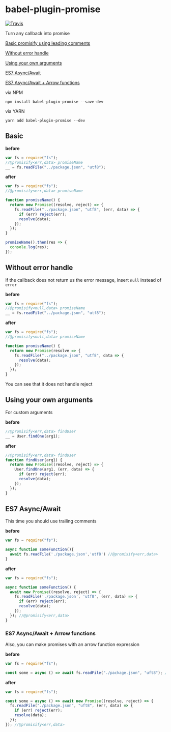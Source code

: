 # babel-plugin-promise 

[![Travis](https://img.shields.io/travis/rust-lang/rust.svg?style=flat-square)](https://travis-ci.org/vaheqelyan/babel-plugin-promise)

Turn any callback into promise

[Basic promisify using leading comments](#basic)

[Without error handle](#without-error-handle)

[Using your own arguments](#using-your-own-arguments)

[ES7 Async/Await](#es7-asyncawait)

[ES7 Async/Await + Arrow functions](#es7-async-and-await-arrow-functions)

via NPM 
```code
npm install babel-plugin-promise --save-dev
```

via YARN
```code
yarn add babel-plugin-promise --dev
```

## Basic

**before**

```javascript
var fs = require("fs");
//@promisify<err,data> promiseName
__ = fs.readFile("../package.json", "utf8");

```

**after**

```javascript
var fs = require("fs");
//@promisify<err,data> promiseName

function promiseName() {
  return new Promise((resolve, reject) => {
    fs.readFile("../package.json", "utf8", (err, data) => {
      if (err) reject(err);
      resolve(data);
    });
  });
}

promiseName().then(res => {
  console.log(res);
});


```


## Without error handle

If the callback does not return us the error message, insert ```null``` instead of ```error```

**before**

```javascript
var fs = require("fs");
//@promisify<null,data> promiseName
__ = fs.readFile("../package.json", "utf8");
```

**after**


```javascript
var fs = require("fs");
//@promisify<null,data> promiseName

function promiseName() {
  return new Promise(resolve => {
    fs.readFile("../package.json", "utf8", data => {
      resolve(data);
    });
  });
}
```

You can see that it does not handle reject


## Using your own arguments

For custom arguments


**before**

```javascript
//@promisify<err,data> findUser
__ = User.findOne(arg1);
```

**after**
```javascript
//@promisify<err,data> findUser
function findUser(arg1) {
  return new Promise((resolve, reject) => {
    User.findOne(arg1, (err, data) => {
      if (err) reject(err);
      resolve(data);
    });
  });
}
```


## ES7 Async/Await

This time you should use trailing comments

**before**

```javascript
var fs = require("fs");

async function someFunction(){
  await fs.readFile('./package.json','utf8') //@promisify<err,data>
}
```

**after**

```javascript
var fs = require("fs");

async function someFunction() {
  await new Promise((resolve, reject) => {
    fs.readFile('./package.json', 'utf8', (err, data) => {
      if (err) reject(err);
      resolve(data);
    });
  }); //@promisify<err,data>
}
```

### ES7 Async/Await + Arrow functions

Also, you can make promises with an arrow function expression

**before**

```javascript
var fs = require("fs");

const some = async () => await fs.readFile("./package.json", "uft8"); //@promisify<err,data>

```

**after**

```javascript
var fs = require("fs");

const some = async () => await new Promise((resolve, reject) => {
  fs.readFile("./package.json", "uft8", (err, data) => {
    if (err) reject(err);
    resolve(data);
  });
}); //@promisify<err,data>
```

